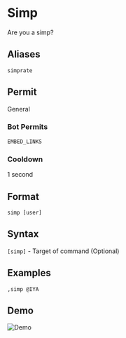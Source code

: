 # Simp
Are you a simp?

## Aliases
`simprate`
## Permit
General
### Bot Permits
`EMBED_LINKS`
### Cooldown
1 second
## Format
`simp [user]`
## Syntax
`[simp]` - Target of command (Optional)
## Examples
`,simp @IYA`
## Demo 
![Demo](https://i.ibb.co/5hTCwJY/simp.gif)

